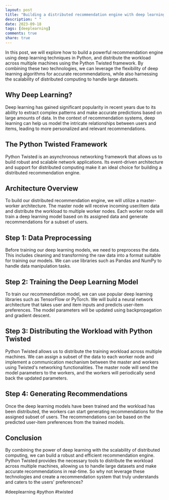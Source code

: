 ```yaml
---
layout: post
title: "Building a distributed recommendation engine with deep learning and Python Twisted"
description: " "
date: 2023-09-18
tags: [deeplearning]
comments: true
share: true
---
```


In this post, we will explore how to build a powerful recommendation engine using deep learning techniques in Python, and distribute the workload across multiple machines using the Python Twisted framework. By combining these two technologies, we can leverage the flexibility of deep learning algorithms for accurate recommendations, while also harnessing the scalability of distributed computing to handle large datasets.

## Why Deep Learning?

Deep learning has gained significant popularity in recent years due to its ability to extract complex patterns and make accurate predictions based on large amounts of data. In the context of recommendation systems, deep learning can help us model the intricate relationships between users and items, leading to more personalized and relevant recommendations.

## The Python Twisted Framework

Python Twisted is an asynchronous networking framework that allows us to build robust and scalable network applications. Its event-driven architecture and support for distributed computing make it an ideal choice for building a distributed recommendation engine.

## Architecture Overview

To build our distributed recommendation engine, we will utilize a master-worker architecture. The master node will receive incoming user/item data and distribute the workload to multiple worker nodes. Each worker node will train a deep learning model based on its assigned data and generate recommendations for a subset of users.

## Step 1: Data Preprocessing

Before training our deep learning models, we need to preprocess the data. This includes cleaning and transforming the raw data into a format suitable for training our models. We can use libraries such as Pandas and NumPy to handle data manipulation tasks.

## Step 2: Training the Deep Learning Model

To train our recommendation model, we can use popular deep learning libraries such as TensorFlow or PyTorch. We will build a neural network architecture that takes user and item inputs and predicts user-item preferences. The model parameters will be updated using backpropagation and gradient descent.

## Step 3: Distributing the Workload with Python Twisted

Python Twisted allows us to distribute the training workload across multiple machines. We can assign a subset of the data to each worker node and implement a communication mechanism between the master and workers using Twisted's networking functionalities. The master node will send the model parameters to the workers, and the workers will periodically send back the updated parameters.

## Step 4: Generating Recommendations

Once the deep learning models have been trained and the workload has been distributed, the workers can start generating recommendations for the assigned subset of users. The recommendations can be based on the predicted user-item preferences from the trained models.

## Conclusion

By combining the power of deep learning with the scalability of distributed computing, we can build a robust and efficient recommendation engine. Python Twisted provides the necessary tools to distribute the workload across multiple machines, allowing us to handle large datasets and make accurate recommendations in real-time. So why not leverage these technologies and create a recommendation system that truly understands and caters to the users' preferences?

#deeplearning #python #twisted